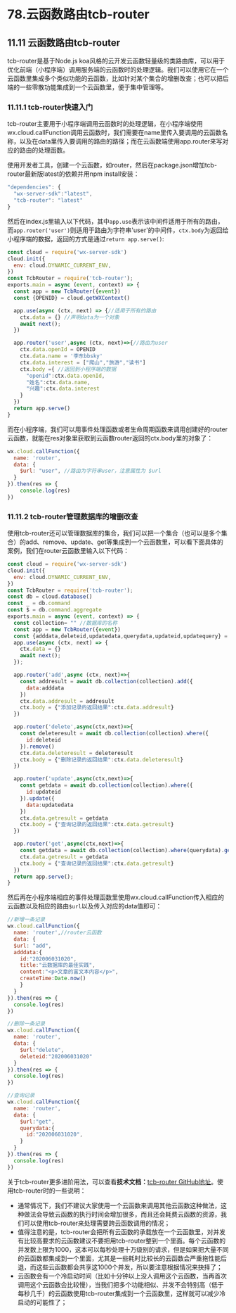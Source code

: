 # 78.云函数路由tcb-router

## 11.11 云函数路由tcb-router
tcb-router是基于Node.js koa风格的云开发云函数轻量级的类路由库，可以用于优化前端（小程序端）调用服务端的云函数时的处理逻辑。我们可以使用它在一个云函数里集成多个类似功能的云函数，比如针对某个集合的增删改查；也可以把后端的一些零散功能集成到一个云函数里，便于集中管理等。

### 11.11.1 tcb-router快速入门
tcb-router主要用于小程序端调用云函数时的处理逻辑，在小程序端使用wx.cloud.callFunction调用云函数时，我们需要在name里传入要调用的云函数名称，以及在data里传入要调用的路由的路径；而在云函数端使用app.router来写对应的路由的处理函数。

使用开发者工具，创建一个云函数，如router，然后在package.json增加tcb-router最新版latest的依赖并用npm install安装：
```javascript
"dependencies": {
  "wx-server-sdk":"latest",
  "tcb-router": "latest"
}
```
然后在index.js里输入以下代码，其中`app.use`表示该中间件适用于所有的路由，而`app.router('user')`则适用于路由为字符串'user'的中间件，`ctx.body`为返回给小程序端的数据，返回的方式是通过`return app.serve()`:
```javascript
const cloud = require('wx-server-sdk')
cloud.init({
  env: cloud.DYNAMIC_CURRENT_ENV,
})
const TcbRouter = require('tcb-router');
exports.main = async (event, context) => {
  const app = new TcbRouter({event})
  const {OPENID} = cloud.getWXContext()

  app.use(async (ctx, next) => {//适用于所有的路由
    ctx.data = {} //声明data为一个对象
    await next(); 
  })

  app.router('user',async (ctx, next)=>{//路由为user
    ctx.data.openId = OPENID
    ctx.data.name = '李东bbsky'
    ctx.data.interest = ["爬山","旅游","读书"]
    ctx.body ={ //返回到小程序端的数据
      "openid":ctx.data.openId,
      "姓名":ctx.data.name,
      "兴趣":ctx.data.interest
    }
  })
  return app.serve()
}
```
而在小程序端，我们可以用事件处理函数或者生命周期函数来调用创建好的router云函数，就能在res对象里获取到云函数router返回的ctx.body里的对象了：
```javascript
wx.cloud.callFunction({
  name: 'router',
  data: {
    $url: "user", //路由为字符串user，注意属性为 $url 
  }
}).then(res => {
    console.log(res)
})
```

### 11.11.2 tcb-router管理数据库的增删改查
使用tcb-router还可以管理数据库的集合，我们可以把一个集合（也可以是多个集合）的add、remove、update、get等集成到一个云函数里，可以看下面具体的案例，我们在router云函数里输入以下代码：
```javascript
const cloud = require('wx-server-sdk')
cloud.init({
  env: cloud.DYNAMIC_CURRENT_ENV,
})
const TcbRouter = require('tcb-router');
const db = cloud.database()
const _ = db.command
const $ = db.command.aggregate
exports.main = async (event, context) => {
  const collection= "" //数据库的名称
  const app = new TcbRouter({event})
  const {adddata,deleteid,updatedata,querydata,updateid,updatequery} = event
  app.use(async (ctx, next) => {
    ctx.data = {}
    await next(); 
  });

  app.router('add',async (ctx, next)=>{
    const addresult = await db.collection(collection).add({
      data:adddata
    })
    ctx.data.addresult = addresult
    ctx.body = {"添加记录的返回结果":ctx.data.addresult}
  })

  app.router('delete',async(ctx,next)=>{
    const deleteresult = await db.collection(collection).where({
      id:deleteid
    }).remove()
    ctx.data.deleteresult = deleteresult
    ctx.body = {"删除记录的返回结果":ctx.data.deleteresult}
  })

  app.router('update',async(ctx,next)=>{
    const getdata = await db.collection(collection).where({
      id:updateid
    }).update({
      data:updatedata
    })
    ctx.data.getresult = getdata
    ctx.body = {"查询记录的返回结果":ctx.data.getresult}
  })

  app.router('get',async(ctx,next)=>{
    const getdata = await db.collection(collection).where(querydata).get()
    ctx.data.getresult = getdata
    ctx.body = {"查询记录的返回结果":ctx.data.getresult}
  })
  return app.serve();
}
```
然后再在小程序端相应的事件处理函数里使用wx.cloud.callFunction传入相应的云函数以及相应的路由`$url`以及传入对应的data值即可：
```javascript
//新增一条记录
wx.cloud.callFunction({
  name: 'router',//router云函数
  data: {
  $url: "add",
  adddata:{
    id:"202006031020",
    title:"云数据库的最佳实践",
    content:"<p>文章的富文本内容</p>",
    createTime:Date.now()
    }
  }
}).then(res => {
  console.log(res)
})

//删除一条记录
wx.cloud.callFunction({
  name: 'router',
  data: {
    $url:"delete",
    deleteid:"202006031020"
  }
}).then(res => {
  console.log(res)
})

//查询记录
wx.cloud.callFunction({
  name: 'router',
  data: {
    $url:"get",
    querydata:{
      id:"202006031020",
    }
  }
}).then(res => {
  console.log(res)
})
```
关于tcb-router更多进阶用法，可以查看**技术文档：**[tcb-router GitHub地址](https://github.com/TencentCloudBase/tcb-router)。使用tcb-router时的一些说明：

- 通常情况下，我们不建议大家使用一个云函数来调用其他云函数这种做法，这种做法会导致云函数的执行时间会增加很多，而且还会耗费云函数的资源，我们可以使用tcb-router来处理需要跨云函数调用的情况；
- 值得注意的是，tcb-router会把所有云函数的承载放在一个云函数里，对并发有比较高要求的云函数建议不要把用tcb-router整到一个里面。每个云函数的并发数上限为1000，这本可以每秒处理十万级别的请求，但是如果把大量不同的云函数都集成到一个里面，尤其是一些耗时比较长的云函数会严重拖性能后退，而这些云函数都会共享这1000个并发，所以要注意根据情况来抉择了；
- 云函数会有一个冷启动时间（比如十分钟以上没人调用这个云函数，当再首次调用这个云函数会比较慢），当我们把多个功能相似、并发不会特别高（低于每秒几千）的云函数使用tcb-router集成到一个云函数里，这样就可以减少冷启动的可能性了；